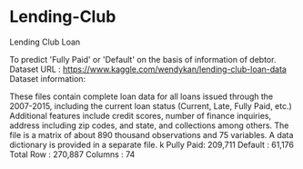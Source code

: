 # Lending-Club

Lending Club Loan


To predict 'Fully Paid' or 'Default' on the basis of information of debtor.
Dataset URL : https://www.kaggle.com/wendykan/lending-club-loan-data
Dataset information:

These files contain complete loan data for all loans issued through the 2007-2015, including the current loan status (Current, Late, Fully Paid, etc.)
Additional features include credit scores, number of finance inquiries, address including zip codes, and state, and collections among others. The file is a matrix of about 890 thousand observations and 75 variables. A data dictionary is provided in a separate file. k
Pully Paid: 209,711
Default : 61,176
Total Row : 270,887
Columns : 74
